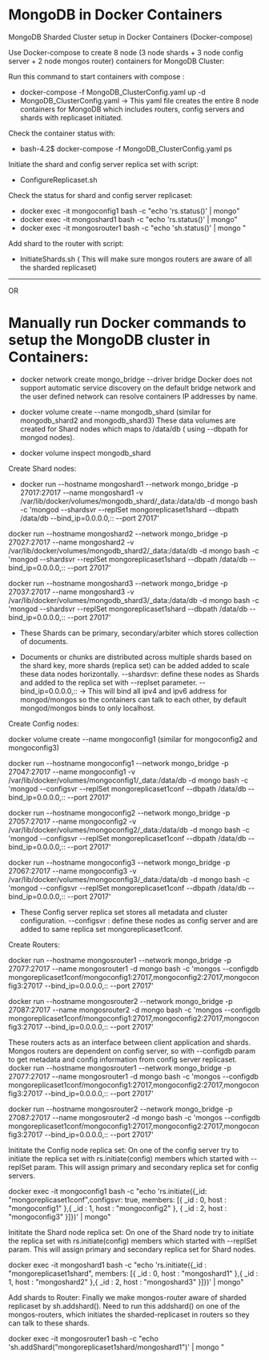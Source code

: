 # MongoDB in Docker Containers
MongoDB Sharded Cluster setup in Docker Containers (Docker-compose)


Use Docker-compose to create 8 node (3 node shards + 3 node config server + 2 node mongos router) containers for MongoDB Cluster:

Run this command to start containers with compose : 
- docker-compose -f MongoDB_ClusterConfig.yaml up -d
- MongoDB_ClusterConfig.yaml -> This yaml file creates the entire 8 node containers for MongoDB which includes routers, config servers and shards with replicaset initiated.

Check the container status with:
- bash-4.2$ docker-compose -f MongoDB_ClusterConfig.yaml ps

Initiate the shard and config server replica set with script: 
- ConfigureReplicaset.sh

Check the status for shard and config server replicaset:

- docker exec -it mongoconfig1 bash -c "echo 'rs.status()' | mongo"
- docker exec -it mongoshard1 bash -c "echo 'rs.status()' | mongo"
- docker exec -it mongosrouter1 bash -c "echo 'sh.status()' | mongo "

Add shard to the router with script: 
- InitiateShards.sh ( This will make sure mongos routers are aware of all the sharded replicaset)

------------------------------------------------------------------------------------------------------------
OR

# Manually run Docker commands to setup the MongoDB cluster in Containers:

- docker network create mongo_bridge --driver bridge
Docker does not support automatic service discovery on the default bridge network and the user defined network can resolve containers IP addresses by name.

- docker volume create --name mongodb_shard (similar for mongodb_shard2 and mongodb_shard3)
These data volumes are created for Shard nodes which maps to /data/db ( using --dbpath for mongod nodes).

- docker volume inspect mongodb_shard

Create Shard nodes:

- docker run --hostname mongoshard1 --network mongo_bridge -p 27017:27017 --name mongoshard1 
-v /var/lib/docker/volumes/mongodb_shard/_data:/data/db -d mongo bash -c 'mongod --shardsvr --replSet mongoreplicaset1shard --dbpath /data/db --bind_ip=0.0.0.0,:: --port 27017'

docker run --hostname mongoshard2 --network mongo_bridge -p 27027:27017 --name mongoshard2 
-v /var/lib/docker/volumes/mongodb_shard2/_data:/data/db -d mongo bash -c 'mongod --shardsvr --replSet mongoreplicaset1shard --dbpath /data/db --bind_ip=0.0.0.0,:: --port 27017'

docker run --hostname mongoshard3 --network mongo_bridge -p 27037:27017 --name mongoshard3 
-v /var/lib/docker/volumes/mongodb_shard3/_data:/data/db -d mongo bash -c 'mongod --shardsvr --replSet mongoreplicaset1shard --dbpath /data/db --bind_ip=0.0.0.0,:: --port 27017'

- These Shards can be primary, secondary/arbiter which stores collection of documents.

- Documents or chunks are distributed across multiple shards based on the shard key, more shards (replica set)  can be added added to scale these data nodes horizontally.
--shardsvr: define these nodes as Shards and added to the replica set with --replset parameter.
--bind_ip=0.0.0.0,:: -> This will bind all ipv4 and ipv6 address for mongod/mongos so the containers can talk to each other, by default mongod/mongos binds to only localhost.

Create Config nodes:

docker volume create --name mongoconfig1 (similar for mongoconfig2 and mongoconfig3)

docker run --hostname mongoconfig1 --network mongo_bridge -p 27047:27017 --name mongoconfig1 
-v /var/lib/docker/volumes/mongoconfig1/_data:/data/db -d mongo bash -c 'mongod --configsvr --replSet mongoreplicaset1conf --dbpath /data/db --bind_ip=0.0.0.0,:: --port 27017'

docker run --hostname mongoconfig2 --network mongo_bridge -p 27057:27017 --name mongoconfig2 
-v /var/lib/docker/volumes/mongoconfig2/_data:/data/db -d mongo bash -c 'mongod --configsvr --replSet mongoreplicaset1conf --dbpath /data/db --bind_ip=0.0.0.0,:: --port 27017'
 
docker run --hostname mongoconfig3 --network mongo_bridge -p 27067:27017 --name mongoconfig3 
-v /var/lib/docker/volumes/mongoconfig3/_data:/data/db -d mongo bash -c 'mongod --configsvr --replSet mongoreplicaset1conf --dbpath /data/db --bind_ip=0.0.0.0,:: --port 27017'

- These Config server replica set stores all metadata and cluster configuration.
--configsvr : define these nodes as config server and are added to same replica set mongoreplicaset1conf. 

Create Routers:


docker run --hostname mongosrouter1 --network mongo_bridge -p 27077:27017 --name mongosrouter1 -d mongo 
bash -c 'mongos --configdb mongoreplicaset1conf/mongoconfig1:27017,mongoconfig2:27017,mongoconfig3:27017 --bind_ip=0.0.0.0,:: --port 27017'

docker run --hostname mongosrouter2 --network mongo_bridge -p 27087:27017 --name mongosrouter2 -d mongo 
bash -c 'mongos --configdb mongoreplicaset1conf/mongoconfig1:27017,mongoconfig2:27017,mongoconfig3:27017 --bind_ip=0.0.0.0,:: --port 27017'

These routers acts as an interface between client application and shards.
 Mongos routers are dependent on config server, so with --configdb param to get metadata and config information from config server replicaset.
docker run --hostname mongosrouter1 --network mongo_bridge -p 27077:27017 --name mongosrouter1 -d mongo 
bash -c 'mongos --configdb mongoreplicaset1conf/mongoconfig1:27017,mongoconfig2:27017,mongoconfig3:27017 --bind_ip=0.0.0.0,:: --port 27017'

docker run --hostname mongosrouter2 --network mongo_bridge -p 27087:27017 --name mongosrouter2 -d mongo 
bash -c 'mongos --configdb mongoreplicaset1conf/mongoconfig1:27017,mongoconfig2:27017,mongoconfig3:27017 --bind_ip=0.0.0.0,:: --port 27017'

Inititate the Config node replica set:
On one of the config server try to initiate the replica set with rs.initiate(config) members which started with --replSet param.
This will assign primary and secondary replica set for config servers.

docker exec -it mongoconfig1 bash -c 
"echo 'rs.initiate({_id: \"mongoreplicaset1conf\",configsvr: true, 
members: [{ _id : 0, host : \"mongoconfig1\" },{ _id : 1, host : \"mongoconfig2\" }, { _id : 2, host : \"mongoconfig3\" }]})' | mongo"


Inititate the Shard node replica set:
On one of the Shard node try to initiate the replica set with rs.initiate(config) members which started with --replSet param.
This will assign primary and secondary replica set for Shard nodes.

 docker exec -it mongoshard1 bash -c 
"echo 'rs.initiate({_id : \"mongoreplicaset1shard\", 
members: [{ _id : 0, host : \"mongoshard1\" },{ _id : 1, host : \"mongoshard2\" },{ _id : 2, host : \"mongoshard3\" }]})' | mongo"

Add shards to Router:
Finally we make mongos-router aware of sharded replicaset by sh.addshard().
Need to run this addshard() on one of the mongos-routers, which initiates the sharded-replicaset in routers so they can talk to these shards.

docker exec -it mongosrouter1 bash -c "echo 'sh.addShard(\"mongoreplicaset1shard/mongoshard1\")' | mongo "



